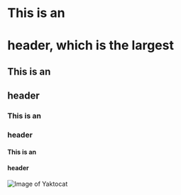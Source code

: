 # This is an <h1> header, which is the largest
## This is an <h2> header
### This is an <h3> header
#### This is an <h4> header


![Image of Yaktocat](https://octodex.github.com/images/yaktocat.png)
